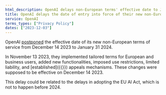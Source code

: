 ```yaml
---
html_description: OpenAI delays non-European terms' effective date to January 31, 2024. Introduced tailored terms for European users, new functionalities, and use restrictions on November 13, 2023.
title: OpenAI delays the date of entry into force of their new non-European terms of service
service: OpenAI
terms_types: ["Privacy Policy"]
dates: ["2023-12-03"]
---
```


OpenAI [postponed](https://github.com/OpenTermsArchive/GenAI-versions/commit/417bd95e82655cc88182e8929eb199fb86ed4edf) the effective date of its new non-European terms of service from December 14 2023 to January 31 2024.

In November 13 2023, they implemented tailored terms for European and business users, added new functionalities, imposed use restrictions, limited liability, and [established]({{<relref path="openai-enables-transfer-of-control-of-non-european-accounts-to-their-employer">}}) appeals mechanisms. These changes were supposed to be effective on December 14 2023.

This delay could be related to the delays in adopting the EU AI Act, which is not to happen before 2024.

